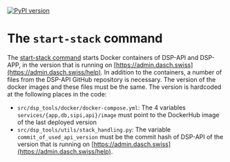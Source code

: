 [![PyPI version](https://badge.fury.io/py/dsp-tools.svg)](https://badge.fury.io/py/dsp-tools)

# The `start-stack` command

The [start-stack command](./dsp-tools-usage.md#start-a-dsp-stack-on-your-local-machine) starts Docker containers of 
DSP-API and DSP-APP, in the version that is running on [https://admin.dasch.swiss](https://admin.dasch.swiss/help). 
In addition to the containers, a number of files from the DSP-API GitHub repository is necessary. The version of the 
docker images and these files must be the same. The version is hardcoded at the following places in the code:

- `src/dsp_tools/docker/docker-compose.yml`: The 4 variables `services/{app,db,sipi,api}/image` must point to the 
  DockerHub image of the last deployed version
- `src/dsp_tools/utils/stack_handling.py`: The variable `commit_of_used_api_version` must be the commit hash of DSP-API 
  of the version that is running on [https://admin.dasch.swiss](https://admin.dasch.swiss/help).
